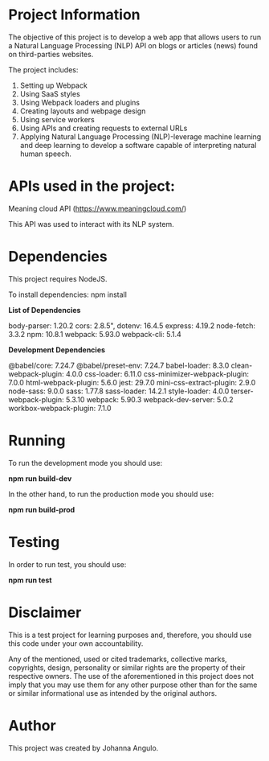 # Project Information

The objective of this project is to develop a web app that allows users to run a Natural Language Processing (NLP) API on blogs or articles (news) found on third-parties websites.

The project includes:

1. Setting up Webpack
2. Using SaaS styles
3. Using Webpack loaders and plugins
4. Creating layouts and webpage design
5. Using service workers
6. Using APIs and creating requests to external URLs
7. Applying Natural Language Processing (NLP)-leverage machine learning and deep learning to develop a software capable of interpreting natural human speech.


# APIs used in the project:

Meaning cloud API (https://www.meaningcloud.com/)

This API was used to interact with its NLP system.

# Dependencies

This project requires NodeJS.

To install dependencies: npm install

**List of Dependencies**

 body-parser: 1.20.2
 cors: 2.8.5",
 dotenv: 16.4.5
 express: 4.19.2
 node-fetch: 3.3.2
 npm: 10.8.1
 webpack: 5.93.0
 webpack-cli: 5.1.4

  **Development Dependencies**

  @babel/core: 7.24.7
  @babel/preset-env: 7.24.7
  babel-loader: 8.3.0
  clean-webpack-plugin: 4.0.0
  css-loader: 6.11.0
  css-minimizer-webpack-plugin: 7.0.0
  html-webpack-plugin: 5.6.0
  jest: 29.7.0
  mini-css-extract-plugin: 2.9.0
  node-sass: 9.0.0
  sass: 1.77.8
  sass-loader: 14.2.1
  style-loader: 4.0.0
  terser-webpack-plugin: 5.3.10
  webpack: 5.90.3
  webpack-dev-server: 5.0.2
  workbox-webpack-plugin: 7.1.0

# Running

To run the development mode you should use:

**npm run build-dev**

In the other hand, to run the production mode you should use:

**npm run build-prod**

# Testing

In order to run test, you should use:

**npm run test**

# Disclaimer

This is a test project for learning purposes and, therefore, you should use this code under your own accountability.

Any of the mentioned, used or cited trademarks, collective marks, copyrights, design, personality or similar rights are the property of their respective owners. The use of the aforementioned in this project does not imply that you may use them for any other purpose other than for the same or similar informational use as intended by the original authors.

# Author

This project was created by Johanna Angulo.

